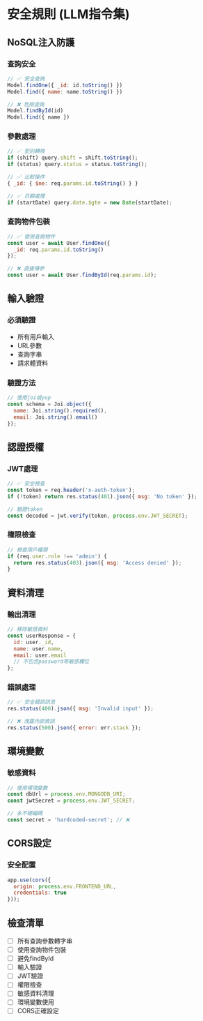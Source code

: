 # 安全規則 (LLM指令集)

## NoSQL注入防護

### 查詢安全
```javascript
// ✅ 安全查詢
Model.findOne({ _id: id.toString() })
Model.find({ name: name.toString() })

// ❌ 危險查詢
Model.findById(id)
Model.find({ name })
```

### 參數處理
```javascript
// ✅ 型別轉換
if (shift) query.shift = shift.toString();
if (status) query.status = status.toString();

// ✅ 比較操作
{ _id: { $ne: req.params.id.toString() } }

// ✅ 日期處理
if (startDate) query.date.$gte = new Date(startDate);
```

### 查詢物件包裝
```javascript
// ✅ 使用查詢物件
const user = await User.findOne({ 
  _id: req.params.id.toString() 
});

// ❌ 直接傳參
const user = await User.findById(req.params.id);
```

## 輸入驗證

### 必須驗證
- 所有用戶輸入
- URL參數
- 查詢字串
- 請求體資料

### 驗證方法
```javascript
// 使用joi或yup
const schema = Joi.object({
  name: Joi.string().required(),
  email: Joi.string().email()
});
```

## 認證授權

### JWT處理
```javascript
// ✅ 安全檢查
const token = req.header('x-auth-token');
if (!token) return res.status(401).json({ msg: 'No token' });

// 驗證token
const decoded = jwt.verify(token, process.env.JWT_SECRET);
```

### 權限檢查
```javascript
// 檢查用戶權限
if (req.user.role !== 'admin') {
  return res.status(403).json({ msg: 'Access denied' });
}
```

## 資料清理

### 輸出清理
```javascript
// 移除敏感資料
const userResponse = {
  id: user._id,
  name: user.name,
  email: user.email
  // 不包含password等敏感欄位
};
```

### 錯誤處理
```javascript
// ✅ 安全錯誤訊息
res.status(400).json({ msg: 'Invalid input' });

// ❌ 洩露內部資訊
res.status(500).json({ error: err.stack });
```

## 環境變數

### 敏感資料
```javascript
// 使用環境變數
const dbUrl = process.env.MONGODB_URI;
const jwtSecret = process.env.JWT_SECRET;

// 永不硬編碼
const secret = 'hardcoded-secret'; // ❌
```

## CORS設定

### 安全配置
```javascript
app.use(cors({
  origin: process.env.FRONTEND_URL,
  credentials: true
}));
```

## 檢查清單
- [ ] 所有查詢參數轉字串
- [ ] 使用查詢物件包裝
- [ ] 避免findById
- [ ] 輸入驗證
- [ ] JWT驗證
- [ ] 權限檢查
- [ ] 敏感資料清理
- [ ] 環境變數使用
- [ ] CORS正確設定